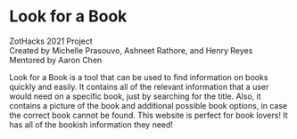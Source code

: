 # Look for a Book
ZotHacks 2021 Project  
Created by Michelle Prasouvo, Ashneet Rathore, and Henry Reyes  
Mentored by Aaron Chen 

Look for a Book is a tool that can be used to find information on books quickly and easily. It contains all of the relevant information that a user would need on a specific book, just by searching for the title. Also, it contains a picture of the book and additional possible book options, in case the correct book cannot be found. This website is perfect for book lovers! It has all of the bookish information they need! 